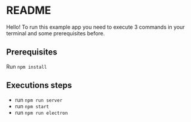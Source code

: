 # README

Hello! To run this example app you need to execute 3 commands in your terminal and some prerequisites before.

## Prerequisites

Run `npm install`

## Executions steps

- run `npm run server`
- run `npm start`
- run `npm run electron`
